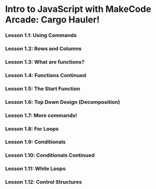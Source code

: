 # Intro to JavaScript with MakeCode Arcade: Cargo Hauler!

### Lesson 1.1: Using Commands
### Lesson 1.2: Rows and Columns
### Lesson 1.3: What are functions?
### Lesson 1.4: Functions Continued
### Lesson 1.5: The Start Function
### Lesson 1.6: Top Down Design (Decomposition)
### Lesson 1.7: More commands!
### Lesson 1.8: For Loops
### Lesson 1.9: Conditionals
### Lesson 1.10: Conditionals Continued
### Lesson 1.11: While Loops
### Lesson 1.12: Control Structures
